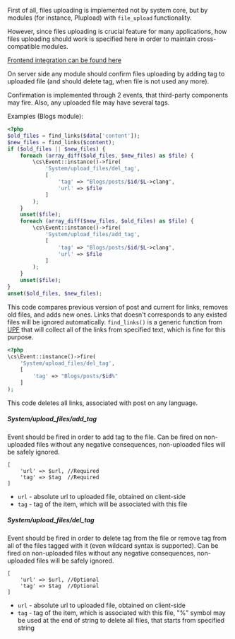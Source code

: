 First of all, files uploading is implemented not by system core, but by modules (for instance, Plupload) with `file_upload` functionality.

However, since files uploading is crucial feature for many applications, how files uploading should work is specified here in order to maintain cross-compatible modules.

[Frontend integration can be found here](/docs/frontend-advanced/Files-uploading.md)

On server side any module should confirm files uploading by adding tag to uploaded file (and should delete tag, when file is not used any more).

Confirmation is implemented through 2 events, that third-party components may fire. Also, any uploaded file may have several tags.

Examples (Blogs module):
```php
<?php
$old_files = find_links($data['content']);
$new_files = find_links($content);
if ($old_files || $new_files) {
    foreach (array_diff($old_files, $new_files) as $file) {
        \cs\Event::instance()->fire(
            'System/upload_files/del_tag',
            [
                'tag' => "Blogs/posts/$id/$L->clang",
                'url' => $file
            ]
        );
    }
    unset($file);
    foreach (array_diff($new_files, $old_files) as $file) {
        \cs\Event::instance()->fire(
            'System/upload_files/add_tag',
            [
                'tag' => "Blogs/posts/$id/$L->clang",
                'url' => $file
            ]
        );
    }
    unset($file);
}
unset($old_files, $new_files);
```
This code compares previous version of post and current for links, removes old files, and adds new ones.
Links that doesn't corresponds to any existed files will be ignored automatically.
`find_links()` is a generic function from [UPF](https://github.com/nazar-pc/Useful-PHP-Functions) that will collect all of the links from specified text, which is fine for this purpose.

```php
<?php
\cs\Event::instance()->fire(
    'System/upload_files/del_tag',
    [
        'tag' => "Blogs/posts/$id%"
    ]
);
```
This code deletes all links, associated with post on any language.

##### System/upload_files/add_tag
Event should be fired in order to add tag to the file. Can be fired on non-uploaded files without any negative consequences, non-uploaded files will be safely ignored.
```
[
	'url' => $url, //Required
	'tag' => $tag  //Required
]
```

* `url` - absolute url to uploaded file, obtained on client-side
* `tag` - tag of the item, which will be associated with this file

##### System/upload_files/del_tag
Event should be fired in order to delete tag from the file or remove tag from all of the files tagged with it (even wildcard syntax is supported). Can be fired on non-uploaded files without any negative consequences, non-uploaded files will be safely ignored.
```
[
    'url' => $url, //Optional
    'tag' => $tag  //Optional
]
```

* `url` - absolute url to uploaded file, obtained on client-side
* `tag` - tag of the item, which is associated with this file, "%" symbol may be used at the end of string to delete all files, that starts from specified string

